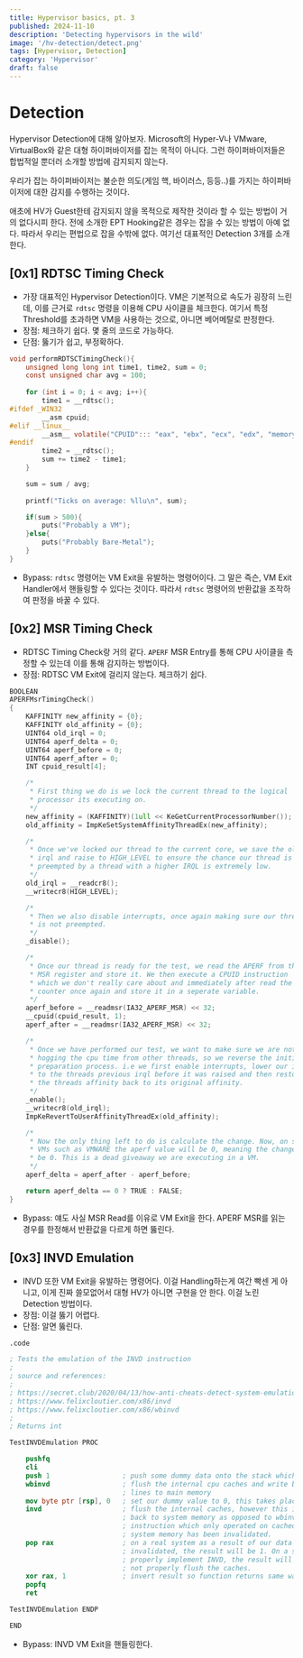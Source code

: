 ```yaml
---
title: Hypervisor basics, pt. 3
published: 2024-11-10
description: 'Detecting hypervisors in the wild'
image: '/hv-detection/detect.png'
tags: [Hypervisor, Detection]
category: 'Hypervisor'
draft: false 
---
```


# Detection

Hypervisor Detection에 대해 알아보자. Microsoft의 Hyper-V나 VMware, VirtualBox와 같은 대형 하이퍼바이저를 잡는 목적이 아니다. 그런 하이퍼바이저들은 합법적일 뿐더러 소개할 방법에 감지되지 않는다.

우리가 잡는 하이퍼바이저는 불순한 의도(게임 핵, 바이러스, 등등..)를 가지는 하이퍼바이저에 대한 감지를 수행하는 것이다.

애초에 HV가 Guest한테 감지되지 않을 목적으로 제작한 것이라 할 수 있는 방법이 거의 없다시피 한다. 전에 소개한 EPT Hooking같은 경우는 잡을 수 있는 방법이 아예 없다. 따라서 우리는 편법으로 잡을 수밖에 없다. 여기선 대표적인 Detection 3개를 소개한다.

## [0x1] RDTSC Timing Check

- 가장 대표적인 Hypervisor Detection이다. VM은 기본적으로 속도가 굉장히 느린데, 이를 근거로 `rdtsc` 명령을 이용해 CPU 사이클을 체크한다. 여기서 특정 Threshold를 초과하면 VM을 사용하는 것으로, 아니면 베어메탈로 판정한다.
- 장점: 체크하기 쉽다. 몇 줄의 코드로 가능하다.
- 단점: 뚫기가 쉽고, 부정확하다.

```c
void performRDTSCTimingCheck(){
    unsigned long long int time1, time2, sum = 0;
    const unsigned char avg = 100;
    
    for (int i = 0; i < avg; i++){
        time1 = __rdtsc();
#ifdef _WIN32
        __asm cpuid;
#elif __linux__
        __asm__ volatile("CPUID"::: "eax", "ebx", "ecx", "edx", "memory");
#endif
        time2 = __rdtsc();
        sum += time2 - time1;
    }

    sum = sum / avg;
    
    printf("Ticks on average: %llu\n", sum);

    if(sum > 500){
        puts("Probably a VM");
    }else{
        puts("Probably Bare-Metal");
    }
}
```

- Bypass: `rdtsc` 명령어는 VM Exit을 유발하는 명령어이다. 그 말은 즉슨, VM Exit Handler에서 핸들링할 수 있다는 것이다. 따라서 `rdtsc` 명령어의 반환값을 조작하여 판정을 바꿀 수 있다.

## [0x2] MSR Timing Check

- RDTSC Timing Check랑 거의 같다. `APERF` MSR Entry를 통해 CPU 사이클을 측정할 수 있는데 이를 통해 감지하는 방법이다.
- 장점: RDTSC VM Exit에 걸리지 않는다. 체크하기 쉽다.

```c
BOOLEAN
APERFMsrTimingCheck()
{
    KAFFINITY new_affinity = {0};
    KAFFINITY old_affinity = {0};
    UINT64 old_irql = 0;
    UINT64 aperf_delta = 0;
    UINT64 aperf_before = 0;
    UINT64 aperf_after = 0;
    INT cpuid_result[4];

    /*
     * First thing we do is we lock the current thread to the logical
     * processor its executing on.
     */
    new_affinity = (KAFFINITY)(1ull << KeGetCurrentProcessorNumber());
    old_affinity = ImpKeSetSystemAffinityThreadEx(new_affinity);

    /*
     * Once we've locked our thread to the current core, we save the old
     * irql and raise to HIGH_LEVEL to ensure the chance our thread is
     * preempted by a thread with a higher IRQL is extremely low.
     */
    old_irql = __readcr8();
    __writecr8(HIGH_LEVEL);

    /*
     * Then we also disable interrupts, once again making sure our thread
     * is not preempted.
     */
    _disable();

    /*
     * Once our thread is ready for the test, we read the APERF from the
     * MSR register and store it. We then execute a CPUID instruction
     * which we don't really care about and immediately after read the APERF
     * counter once again and store it in a seperate variable.
     */
    aperf_before = __readmsr(IA32_APERF_MSR) << 32;
    __cpuid(cpuid_result, 1);
    aperf_after = __readmsr(IA32_APERF_MSR) << 32;

    /*
     * Once we have performed our test, we want to make sure we are not
     * hogging the cpu time from other threads, so we reverse the initial
     * preparation process. i.e we first enable interrupts, lower our irql
     * to the threads previous irql before it was raised and then restore
     * the threads affinity back to its original affinity.
     */
    _enable();
    __writecr8(old_irql);
    ImpKeRevertToUserAffinityThreadEx(old_affinity);

    /*
     * Now the only thing left to do is calculate the change. Now, on some
     * VMs such as VMWARE the aperf value will be 0, meaning the change will
     * be 0. This is a dead giveaway we are executing in a VM.
     */
    aperf_delta = aperf_after - aperf_before;

    return aperf_delta == 0 ? TRUE : FALSE;
}
```

- Bypass: 얘도 사실 MSR Read를 이유로 VM Exit을 한다. APERF MSR를 읽는 경우를 한정해서 반환값을 다르게 하면 뚫린다.

## [0x3] INVD Emulation

- INVD 또한 VM Exit을 유발하는 명령어다. 이걸 Handling하는게 여간 빡센 게 아니고, 이게 진짜 쓸모없어서 대형 HV가 아니면 구현을 안 한다. 이걸 노린 Detection 방법이다.
- 장점: 이걸 뚫기 어렵다.
- 단점: 알면 뚫린다.

```nasm
.code

; Tests the emulation of the INVD instruction
;
; source and references:
;
; https://secret.club/2020/04/13/how-anti-cheats-detect-system-emulation.html#invdwbinvd
; https://www.felixcloutier.com/x86/invd
; https://www.felixcloutier.com/x86/wbinvd
;
; Returns int

TestINVDEmulation PROC

	pushfq
	cli
	push 1					; push some dummy data onto the stack which will exist in writeback cache
	wbinvd					; flush the internal cpu caches and write back all modified cache 
							; lines to main memory
	mov byte ptr [rsp], 0	; set our dummy value to 0, this takes place inside writeback memory
	invd					; flush the internal caches, however this instruction will not write 
							; back to system memory as opposed to wbinvd, meaning our previous 
							; instruction which only operated on cached writeback data and not
							; system memory has been invalidated. 
	pop rax					; on a real system as a result of our data update instruction being
							; invalidated, the result will be 1. On a system that does not
							; properly implement INVD, the result will be 0 as the instruction does
							; not properly flush the caches.
	xor rax, 1				; invert result so function returns same way as all verification methods
	popfq
	ret

TestINVDEmulation ENDP

END
```

- Bypass: INVD VM Exit을 핸들링한다.